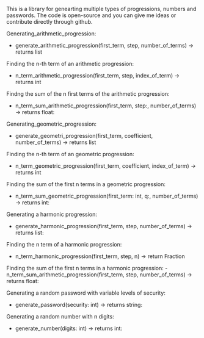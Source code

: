 This is a library for genearting multiple types of progressions, 
numbers and passwords. The code is open-source and you can 
give me ideas or contribute directly through github.

Generating_arithmetic_progression:
- generate_arithmetic_progression(first_term, step, number_of_terms) -> returns list

Finding the n-th term of an arithmetic progression:
- n_term_arithmetic_progression(first_term, step, index_of_term) -> returns int

Findng the sum of the n first terms of the arithmetic progression:
- n_term_sum_arithmetic_progression(first_term, step:, number_of_terms) -> returns float:

Generating_geometric_progression:
- generate_geometri_progression(first_term, coefficient, number_of_terms) -> returns list

Finding the n-th term of an geometric progression:
- n_term_geometric_progression(first_term, coefficient, index_of_term) -> returns int

Finding the sum of the first n terms in a geometric progression:
- n_term_sum_geometric_progression(first_term: int, q:, number_of_terms) -> returns int:

Generating a harmonic progression:
- generate_harmonic_progression(first_term, step, number_of_terms) -> returns list:

Finding the n term of a harmonic progression:
- n_term_harmonic_progression(first_term, step, n) -> return Fraction

Finding the sum of the first n terms in a harmonic progression:
-n_term_sum_arithmetic_progression(first_term, step, number_of_terms) -> returns float:

Generating a random password with variable levels of security:
- generate_password(security: int) -> returns string:

Generating a random number with n digits:
- generate_number(digits: int) -> returns int:
